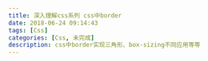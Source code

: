 ```yaml
---
title: 深入理解css系列 css中border
date: 2018-06-24 09:14:43
tags: [Css]
categories: [Css, 未完成]
description: css中border实现三角形、box-sizing不同应用等等
---
```

